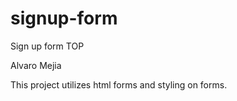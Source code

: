 # signup-form

Sign up form TOP

Alvaro Mejia

This project utilizes html forms and styling on forms.